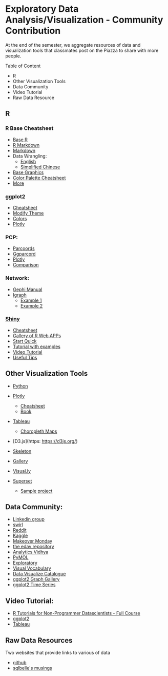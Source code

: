 # Exploratory Data Analysis/Visualization - Community Contribution
At the end of the semester, we aggregate resources of data and visualization tools that classmates post on the Piazza to share with more people. 

Table of Content
- R
- Other Visualization Tools
- Data Community
- Video Tutorial 
- Raw Data Resource

## R
### R Base Cheatsheet
* [Base R](https://www.rstudio.com/wp-content/uploads/2016/10/r-cheat-sheet-3.pdf)
* [R Markdown](https://www.rstudio.com/wp-content/uploads/2015/02/rmarkdown-cheatsheet.pdf)
* [Markdown](https://github.com/adam-p/markdown-here/wiki/Markdown-Here-Cheatsheet)
* Data Wrangling: 
  * [English](https://www.rstudio.com/wp-content/uploads/2015/02/data-wrangling-cheatsheet.pdf)
  * [Simplified Chinese](https://www.rstudio.com/wp-content/uploads/2015/03/data-wrangling-chinese.pdf)
* [Base Graphics](http://publish.illinois.edu/johnrgallagher/files/2015/10/BaseGraphicsCheatsheet.pdf)
* [Color Palette Cheatsheet](https://www.nceas.ucsb.edu/~frazier/RSpatialGuides/colorPaletteCheatsheet.pdf)
* [More](https://www.rstudio.com/resources/cheatsheets)

### ggplot2
* [Cheatsheet](http://zevross.com/blog/2014/08/04/beautiful-plotting-in-r-a-ggplot2-cheatsheet-3/)
* [Modify Theme](http://ggplot2.tidyverse.org/reference/theme.html)
* [Colors](http://www.cookbook-r.com/Graphs/Colors_(ggplot2)/)
* [Plotly](https://plot.ly/ggplot2/)

### PCP:
* [Parcoords](http://www.buildingwidgets.com/blog/2015/1/30/week-04-interactive-parallel-coordinates-1)
* [Ggparcord](https://www.rdocumentation.org/packages/GGally/versions/1.2.0/topics/ggparcoord)
* [Plotly](https://plot.ly/r/parallel-coordinates-plot/)
* [Comparison](https://www.r-bloggers.com/parallel-coordinate-plots-for-discrete-and-categorical-data-in-r-a-comparison/)

### Network:
* [Gephi Manual](https://d1b10bmlvqabco.cloudfront.net/attach/iwjz7hyhqd4qd/it0gy1bzwaZ/j12su0yri6v8/Gephi_Manual.pdf)
* [Igraph](http://igraph.org/redirect.html)
  - [Example 1](https://www.r-bloggers.com/network-visualization-in-r-with-the-igraph-package/)
  - [Example 2](https://assemblingnetwork.wordpress.com/2013/05/29/network-basics-with-r-and-igraph-part-i-of-iii/)

### [Shiny](https://shiny.rstudio.com)
* [Cheatsheet](http://shiny.rstudio.com/images/shiny-cheatsheet.pdf)
* [Gallery of R Web APPs](https://www.showmeshiny.com/)
* [Start Quick](https://d1b10bmlvqabco.cloudfront.net/attach/iwjz7hyhqd4qd/isy0quyl45w42n/j1ea1x5vufhs/01Howtostart.pdf)
* [Tutorial with examples](http://zevross.com/blog/2016/04/19/r-powered-web-applications-with-shiny-a-tutorial-and-cheat-sheet-with-40-example-apps/)
* [Video Tutorial](https://www.youtube.com/watch?v=789ZcPHlg7w&index=4&list=PL6wLL_RojB5xNOhe2OTSd-DPkMLVY9DfB)
* [Useful Tips](http://deanattali.com/blog/advanced-shiny-tips/)
 
## Other Visualization Tools
* [Python](https://d1b10bmlvqabco.cloudfront.net/attach/iwjz7hyhqd4qd/isrin57rtrp2sq/j1dyzbdq5qdx/DataVisualizationinPython.html)
* [Plotly](https://plot.ly/)
  - [Cheatsheet](https://images.plot.ly/plotly-documentation/images/r_cheat_sheet.pdf)
  - [Book](https://images.plot.ly/plotly-documentation/images/r_cheat_sheet.pdf)
* [Tableau](https://www.tableau.com/)
  - [Choropleth Maps](https://d1b10bmlvqabco.cloudfront.net/attach/iwjz7hyhqd4qd/isxb2lklpy73cc/j1hyb500hny7/ChoroplethMaps.html)

* [D3.js](https: https://d3js.org/)
* [Skeleton](https://github.com/alexwainger/d3-skeleton)
* [Gallery](https://github.com/d3/d3/wiki/Gallery)
* [Visual.ly](http://visual.ly/)
* [Superset](https://github.com/airbnb/superset)
  - [Sample project](http://airbnb.io/projects/superset/)

## Data Community: 
* [Linkedin group](https://www.linkedin.com/groups/35222/profile) 
* [swirl](http://swirlstats.com)
* [Reddit](https://www.reddit.com/r/dataisbeautiful/)
* [Kaggle](https://www.kaggle.com/datasets)
* [Makeover Monday](http://www.makeovermonday.co.uk/blog/)
* [the edav repository](http://moorissa.com/edav/)
* [Analytics Vidhya](https://www.analyticsvidhya.com)
* [PyMOL](http://www.pymol.org)
* [Exploratory](https://exploratory.io)
* [Visual Vocabulary](http://ft-interactive.github.io/visual-vocabulary/)
* [Data Visualize Catalogue](http://www.datavizcatalogue.com/index.html)
* [ggplot2 Graph Gallery](http://www.r-graph-gallery.com/portfolio/ggplot2-package/)
* [ggplot2 Time Series](https://plot.ly/ggplot2/time-series/)




## Video Tutorial:
- [R Tutorials for Non-Programmer Datascientists - Full Course](https://www.youtube.com/playlist?list=PLFAYD0dt5xCzTQHDhMPZwBoaAXWeVhZzg)
- [ggplot2](https://www.youtube.com/watch?v=HeqHMM4ziXA)
- [Tableau](https://www.youtube.com/watch?v=x56ipAMMmLA)

## Raw Data Resources
Two websites that provide links to various of data 
- [github](https://github.com/caesar0301/awesome-public-datasets)
- [sqlbelle's musings](https://sqlbelle.com/2015/01/16/data-sets-for-bianalyticsvisualization-projects/)

